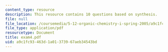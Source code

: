 ```yaml
---
content_type: resource
description: This resource contains 10 questions based on synthesis.
file: null
file_location: /coursemedia/5-12-organic-chemistry-i-spring-2005/a9c1fc93463d1a01373967aeb34543bd_exam4.pdf
file_type: application/pdf
resourcetype: Document
title: exam4.pdf
uid: a9c1fc93-463d-1a01-3739-67aeb34543bd
---
```

